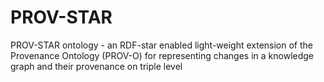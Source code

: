 # PROV-STAR
PROV-STAR ontology - an RDF-star enabled light-weight extension of the Provenance Ontology (PROV-O) for representing changes in a knowledge graph and their provenance on triple level
